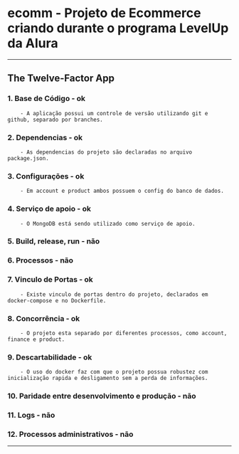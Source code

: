 # ecomm - Projeto de Ecommerce criando durante o programa LevelUp da Alura

--------------------------------------------------------------------------

## The Twelve-Factor App

### 1. Base de Código - ok
        - A aplicação possui um controle de versão utilizando git e github, separado por branches.
### 2. Dependencias - ok
        - As dependencias do projeto são declaradas no arquivo package.json.
### 3. Configurações - ok
        - Em account e product ambos possuem o config do banco de dados.
### 4. Serviço de apoio - ok
        - O MongoDB está sendo utilizado como serviço de apoio.
### 5. Build, release, run - não

### 6. Processos - não

### 7. Vinculo de Portas - ok
        - Existe vinculo de portas dentro do projeto, declarados em docker-compose e no Dockerfile.
### 8. Concorrência - ok
        - O projeto esta separado por diferentes processos, como account, finance e product.
### 9. Descartabilidade - ok
        - O uso do docker faz com que o projeto possua robustez com inicialização rapida e desligamento sem a perda de informações.
### 10. Paridade entre desenvolvimento e produção - não

### 11. Logs - não

### 12. Processos administrativos - não

--------------------------------------------------------------------------------